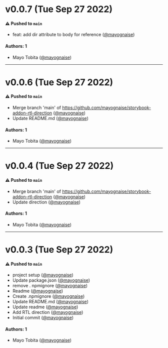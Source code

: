 # v0.0.7 (Tue Sep 27 2022)

#### ⚠️ Pushed to `main`

- feat: add dir attribute to body for reference ([@mayognaise](https://github.com/mayognaise))

#### Authors: 1

- Mayo Tobita ([@mayognaise](https://github.com/mayognaise))

---

# v0.0.6 (Tue Sep 27 2022)

#### ⚠️ Pushed to `main`

- Merge branch 'main' of https://github.com/mayognaise/storybook-addon-rtl-direction ([@mayognaise](https://github.com/mayognaise))
- Update README.md ([@mayognaise](https://github.com/mayognaise))

#### Authors: 1

- Mayo Tobita ([@mayognaise](https://github.com/mayognaise))

---

# v0.0.4 (Tue Sep 27 2022)

#### ⚠️ Pushed to `main`

- Merge branch 'main' of https://github.com/mayognaise/storybook-addon-rtl-direction ([@mayognaise](https://github.com/mayognaise))
- Update direction ([@mayognaise](https://github.com/mayognaise))

#### Authors: 1

- Mayo Tobita ([@mayognaise](https://github.com/mayognaise))

---

# v0.0.3 (Tue Sep 27 2022)

#### ⚠️ Pushed to `main`

- project setup ([@mayognaise](https://github.com/mayognaise))
- Update package.json ([@mayognaise](https://github.com/mayognaise))
- remove . npmignore ([@mayognaise](https://github.com/mayognaise))
- Readme ([@mayognaise](https://github.com/mayognaise))
- Create .npmignore ([@mayognaise](https://github.com/mayognaise))
- Update README.md ([@mayognaise](https://github.com/mayognaise))
- Update readme ([@mayognaise](https://github.com/mayognaise))
- Add RTL direction ([@mayognaise](https://github.com/mayognaise))
- Initial commit ([@mayognaise](https://github.com/mayognaise))

#### Authors: 1

- Mayo Tobita ([@mayognaise](https://github.com/mayognaise))
